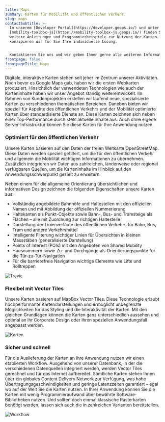 ```yaml
---
title: Maps
summary: Karten für Mobilität und öffentlichen Verkehr.
slug: maps
contactSubtitle: >-
  In unserem [Developer Portal](https://developer.geops.io/) und unter
  [mobility-toolbox-js](https://mobility-toolbox-js.geops.io/) finden Sie
  weitere Anleitungen und Programmierbeispiele zur Nutzung der Karten. Gern
  konzipieren wir für Sie Ihre individuelle Lösung.


  Kontaktieren Sie uns und wir geben Ihnen gerne alle weiteren Informationen.
frontpage: false
frontpageTitle: Maps
---
```

Digitale, interaktive Karten stehen seit jeher im Zentrum unserer Aktivitäten. Noch bevor es Google Maps gab, haben wir die ersten Webkarten produziert. Hinsichtlich der verwendeten Technologien wie auch der Karteninhalte haben wir unser Angebot ständig weiterentwickelt. Im Rahmen von Kundenprojekten erstellen wir laufend neue, spezialisierte Karten zu verschiedenen thematischen Bereichen. Daneben bieten wir speziell für Aspekte des öffentlichen Verkehrs und der Mobilität optimierte Karten über standardisierte Dienste an. Diese Karten zeichnen sich neben einer Top-Performance durch stets aktuelle Inhalte aus. Auch ohne eigene Server-Infrastruktur können Sie diese Karten für Ihre Anwendung nutzen. 

### Optimiert für den öffentlichen Verkehr

Unsere Karten basieren auf den Daten der freien Weltkarte OpenStreetMap. Diese Daten werden speziell gefiltert, um die für den öffentlichen Verkehr und allgemein die Mobilität wichtigen Informationen zu übernehmen. Zusätzlich integrieren wir Daten aus zahlreichen, länderweise oder regional verfügbaren Quellen, um die Karteninhalte im Hinblick auf den Anwendungsschwerpunkt gezielt zu erweitern. 

Neben einem für die allgemeine Orientierung übersichtlichen und informativen Design zeichnen die folgenden Eigenschaften unsere Karten aus:

* Vollständig abgebildete Bahnhöfe und Haltestellen mit den offiziellen Namen und mit Abbildung der offiziellen Nummerierung 
* Haltekanten als Punkt-Objekte sowie Bahn-, Bus- und Tramsteige als Flächen – alle mit Zuordnung zur richtigen Haltestelle
* Darstellung der Linienverläufe des öffentlichen Verkehrs für Bahn, Bus, Tram und andere Verkehrsmittel
* Intelligente Filterung wichtiger Linien für Übersichten in kleinen Massstäben (generalisierte Darstellung)
* Points of Interest (POIs) mit den Angeboten von Shared Mobility
* Hausnummern sowie Zu- und Durchgänge als Orientierungspunkte für die Tür-zu-Tür-Navigation 
* Für die barrierefreie Navigation wichtige Elemente wie Lifte und Rolltreppen

![Travic](/images/solution/maps/travic_k.png "Travic")

### Flexibel mit Vector Tiles

Unsere Karten basieren auf MapBox Vector Tiles. Diese Technologie erlaubt hochperformante Kartendarstellungen und ermöglicht unbegrenzte Möglichkeiten für das Styling und die Interaktivität der Karten. Mit den gleichen Grundlagen können die Karten ganz unterschiedlich aussehen und optimal an Ihr Corporate Design oder Ihren speziellen Anwendungsfall angepasst werden.

![Karten](/images/solution/maps/map_raster.png "Karten")

### Sicher und schnell

Für die Auslieferung der Karten an Ihre Anwendung nutzen wir einen etablierten Workflow. Ausgehend von unserer Datenbank, in der die verschiedenen Datenquellen integriert werden, werden Vector Tiles gerechnet und für das Internet aufbereitet. Sämtliche Karten stehen Ihnen über ein globales Content Delivery Network zur Verfügung, was hohe Übertragungsgeschwindigkeiten und geringe Latenzzeiten garantiert – egal wo auf der Welt Sie die Karten nutzen. In Ihrer Anwendung können Sie die Karten mit wenig Programmieraufwand über bewährte Software-Bibliotheken nutzen. Und sollten doch einmal klassische Rasterkarten benötigt werden, lassen sich auch die in zahlreichen Varianten bereitstellen.

![Workflow](/images/solution/maps/geops_ablauf_grafik_02.png "Workflow")